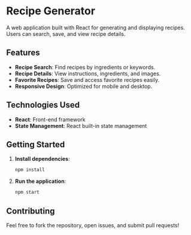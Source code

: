 
# Recipe Generator

A web application built with React for generating and displaying recipes. Users can search, save, and view recipe details.

## Features

- **Recipe Search**: Find recipes by ingredients or keywords.
- **Recipe Details**: View instructions, ingredients, and images.
- **Favorite Recipes**: Save and access favorite recipes easily.
- **Responsive Design**: Optimized for mobile and desktop.

## Technologies Used

- **React**: Front-end framework
- **State Management**: React built-in state management

## Getting Started

1. **Install dependencies**:
   ```bash
   npm install
   ```

2. **Run the application**:
   ```bash
   npm start
   ```

## Contributing

Feel free to fork the repository, open issues, and submit pull requests!
